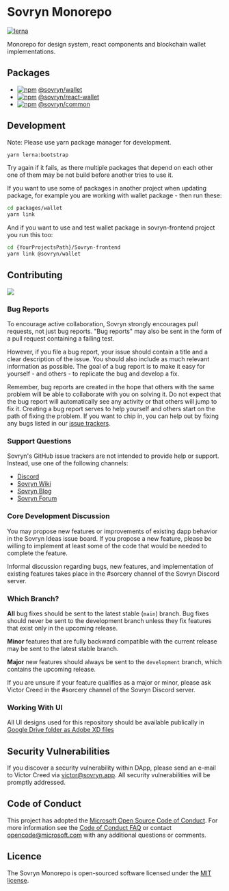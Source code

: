 # Sovryn Monorepo
[![lerna](https://img.shields.io/badge/maintained%20with-lerna-cc00ff.svg)](https://lerna.js.org/)

Monorepo for design system, react components and blockchain wallet implementations.

## Packages

- [![npm](https://img.shields.io/npm/v/@sovryn/wallet.svg)](https://www.npmjs.com/package/@sovryn/wallet) [@sovryn/wallet](https://github.com/DistributedCollective/sovryn-monorepo/tree/master/packages/wallet)
- [![npm](https://img.shields.io/npm/v/@sovryn/react-wallet.svg)](https://www.npmjs.com/package/@sovryn/react-wallet) [@sovryn/react-wallet](https://github.com/DistributedCollective/sovryn-monorepo/tree/master/packages/react-wallet)
- [![npm](https://img.shields.io/npm/v/@sovryn/common.svg)](https://www.npmjs.com/package/@sovryn/common) [@sovryn/common](https://github.com/DistributedCollective/sovryn-monorepo/tree/master/packages/common)

## Development

Note: Please use yarn package manager for development.

```bash
yarn lerna:bootstrap
```

Try again if it fails, as there multiple packages that depend on each other one of them may be not build before another tries to use it.


If you want to use some of packages in another project when updating package, for example you are working with wallet package - then run these:

```bash
cd packages/wallet
yarn link
```

And if you want to use and test wallet package in sovryn-frontend project you run this too:

```bash
cd {YourProjectsPath}/Sovryn-frontend
yarn link @sovryn/wallet
```

## Contributing

<a href="https://github.com/DistributedCollective/sovryn-monorepo/graphs/contributors">
  <img src="https://contrib.rocks/image?repo=DistributedCollective/sovryn-monorepo" />
</a>

### Bug Reports

To encourage active collaboration, Sovryn strongly encourages pull requests, not just bug reports. "Bug reports" may also be sent in the form of a pull request containing a failing test.

However, if you file a bug report, your issue should contain a title and a clear description of the issue. You should also include as much relevant information as possible. The goal of a bug report is to make it easy for yourself - and others - to replicate the bug and develop a fix.

Remember, bug reports are created in the hope that others with the same problem will be able to collaborate with you on solving it. Do not expect that the bug report will automatically see any activity or that others will jump to fix it. Creating a bug report serves to help yourself and others start on the path of fixing the problem. If you want to chip in, you can help out by fixing any bugs listed in our [issue trackers](https://github.com/issues?q=is%3Aopen+is%3Aissue+label%3Abug+user%3Adistributedcollective).

### Support Questions

Sovryn's GitHub issue trackers are not intended to provide help or support. Instead, use one of the following channels:

- [Discord](https://discord.gg/J22WS6z)
- [Sovryn Wiki](https://wiki.sovryn.app)
- [Sovryn Blog](https://sovryn.app/blog/)
- [Sovryn Forum](https://forum.sovryn.app)

### Core Development Discussion

You may propose new features or improvements of existing dapp behavior in the Sovryn Ideas issue board. If you propose a new feature, please be willing to implement at least some of the code that would be needed to complete the feature.

Informal discussion regarding bugs, new features, and implementation of existing features takes place in the #sorcery channel of the Sovryn Discord server.

### Which Branch?

**All** bug fixes should be sent to the latest stable (`main`) branch. Bug fixes should never be sent to the development branch unless they fix features that exist only in the upcoming release.

**Minor** features that are fully backward compatible with the current release may be sent to the latest stable branch.

**Major** new features should always be sent to the `development` branch, which contains the upcoming release.

If you are unsure if your feature qualifies as a major or minor, please ask Victor Creed in the #sorcery channel of the Sovryn Discord server.

### Working With UI

All UI designs used for this repository should be available publically in [Google Drive folder as Adobe XD files](https://drive.google.com/drive/folders/1e_VljWpANJe0o4VmIkKU5Ewo56l9iMaM?usp=sharing)

## Security Vulnerabilities

If you discover a security vulnerability within DApp, please send an e-mail to Victor Creed via victor@sovryn.app. All security vulnerabilities will be promptly addressed.

## Code of Conduct

This project has adopted the [Microsoft Open Source Code of Conduct](https://opensource.microsoft.com/codeofconduct/). For more information see the [Code of Conduct FAQ](https://opensource.microsoft.com/codeofconduct/faq/) or contact [opencode@microsoft.com](mailto:opencode@microsoft.com) with any additional questions or comments.

## Licence

The Sovryn Monorepo is open-sourced software licensed under the [MIT license](LICENSE).
